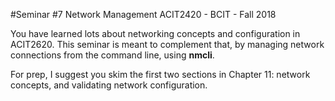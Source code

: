 #Seminar #7 Network Management
ACIT2420 - BCIT - Fall 2018

You have learned lots about networking concepts and configuration in ACIT2620.
This seminar is meant to complement that, by managing network connections
from the command line, using **nmcli**.

For prep, I suggest you skim the first two sections in Chapter 11: network concepts, and
validating network configuration.

